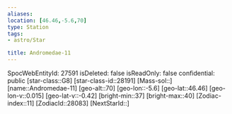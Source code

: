 ```yaml
---
aliases: 
location: [46.46,-5.6,70]
type: Station
tags:
- astro/Star

title: Andromedae-11
---
```

SpocWebEntityId: 27591
isDeleted: false
isReadOnly: false
confidential: public
[star-class::G8]
[star-class-id::28191]
[Mass-sol::]
[name::Andromedae-11]
[geo-alt::70]
[geo-lon::-5.6]
[geo-lat::46.46]
[geo-lon-v::0.015]
[geo-lat-v::-0.42]
[bright-min::37]
[bright-max::40]
[Zodiac-index::11]
[ZodiacId::28083]
[NextStarId::]



